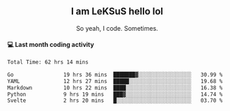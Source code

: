 <h2 align="center">I am LeKSuS hello lol</h2>
<p align="center">So yeah, I code. Sometimes.</p>

#### :computer: Last month coding activity
<!--START_SECTION:waka-->

```txt
Total Time: 62 hrs 14 mins

Go                19 hrs 36 mins  ███████▓░░░░░░░░░░░░░░░░░   30.99 %
YAML              12 hrs 27 mins  █████░░░░░░░░░░░░░░░░░░░░   19.68 %
Markdown          10 hrs 22 mins  ████░░░░░░░░░░░░░░░░░░░░░   16.38 %
Python            9 hrs 19 mins   ███▓░░░░░░░░░░░░░░░░░░░░░   14.74 %
Svelte            2 hrs 20 mins   █░░░░░░░░░░░░░░░░░░░░░░░░   03.70 %
```

<!--END_SECTION:waka-->
